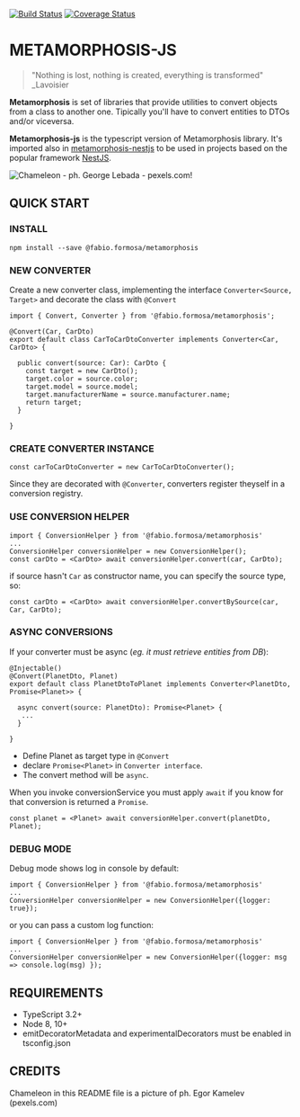 [![Build Status](https://travis-ci.org/fabioformosa/metamorphosis-nestjs.svg?branch=master)](https://travis-ci.org/fabioformosa/metamorphosis-nestjs)
[![Coverage Status](https://coveralls.io/repos/github/fabioformosa/metamorphosis-nestjs/badge.svg?branch=master)](https://coveralls.io/github/fabioformosa/metamorphosis-nestjs?branch=master)

# METAMORPHOSIS-JS

> "Nothing is lost, nothing is created, everything is transformed"
> _Lavoisier

**Metamorphosis** is set of libraries that provide utilities to convert objects from a class to another one. Tipically you'll have to convert entities to DTOs and/or viceversa.

**Metamorphosis-js** is the typescript version of Metamorphosis library. 
It's imported also in [metamorphosis-nestjs](https://github.com/fabioformosa/metamorphosis-nestjs) to be used in projects based on the popular framework [NestJS](https://nestjs.com).

![Chameleon - ph. George Lebada - pexels.com!](https://images.pexels.com/photos/754104/pexels-photo-754104.jpeg?auto=compress&cs=tinysrgb&h=325&w=470 " Chameleon - ph. Egor Kamelev - pexels.com")


## QUICK START

### INSTALL
`npm install --save @fabio.formosa/metamorphosis`

### NEW CONVERTER

Create a new converter class, implementing the interface `Converter<Source, Target>` and decorate the class with `@Convert`

```
import { Convert, Converter } from '@fabio.formosa/metamorphosis';

@Convert(Car, CarDto)
export default class CarToCarDtoConverter implements Converter<Car, CarDto> {
  
  public convert(source: Car): CarDto {
    const target = new CarDto();
    target.color = source.color;
    target.model = source.model;
    target.manufacturerName = source.manufacturer.name;
    return target;
  }

}
```
### CREATE CONVERTER INSTANCE

```
const carToCarDtoConverter = new CarToCarDtoConverter();
```
Since they are decorated with `@Converter`, converters register theyself in a conversion registry.

### USE CONVERSION HELPER

```
import { ConversionHelper } from '@fabio.formosa/metamorphosis'
...
ConversionHelper conversionHelper = new ConversionHelper();
const carDto = <CarDto> await conversionHelper.convert(car, CarDto);
```

if source hasn't `Car` as constructor name, you can specify the source type, so:

```
const carDto = <CarDto> await conversionHelper.convertBySource(car, Car, CarDto);
```

### ASYNC CONVERSIONS

If your converter must be async (_eg. it must retrieve entities from DB_):

```
@Injectable()
@Convert(PlanetDto, Planet)
export default class PlanetDtoToPlanet implements Converter<PlanetDto, Promise<Planet>> {
  
  async convert(source: PlanetDto): Promise<Planet> {
   ...
  }

}
```
 * Define Planet as target type in `@Convert` 
 * declare `Promise<Planet>` in `Converter interface`. 
 * The convert method will be `async`.

When you invoke conversionService you must apply `await` if you know for that conversion is returned a `Promise`.

```
const planet = <Planet> await conversionHelper.convert(planetDto, Planet);
```

### DEBUG MODE

Debug mode shows log in console by default:
```
import { ConversionHelper } from '@fabio.formosa/metamorphosis'
...
ConversionHelper conversionHelper = new ConversionHelper({logger: true});
```

or you can pass a custom log function:
```
import { ConversionHelper } from '@fabio.formosa/metamorphosis'
...
ConversionHelper conversionHelper = new ConversionHelper({logger: msg => console.log(msg) });
```


## REQUIREMENTS
* TypeScript 3.2+
* Node 8, 10+
* emitDecoratorMetadata and experimentalDecorators must be enabled in tsconfig.json

## CREDITS
Chameleon in this README file is a picture of ph. Egor Kamelev (pexels.com)
